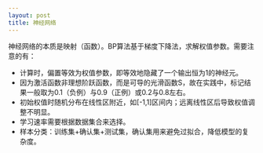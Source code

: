```yaml
---
layout: post
title: 神经网络
---
```


神经网络的本质是映射（函数）。BP算法基于梯度下降法，求解权值参数。需要注意的有：

- 计算时，偏置等效为权值参数，即等效地隐藏了一个输出恒为1的神经元。
- 因为激活函数非理想阶跃函数，而是可导的光滑函数S，故在实践中，标记结果一般取为0.1（负例）与0.9（正例）或0.2与0.8左右。
- 初始权值时随机分布在线性区附近，如[-1,1]区间内；远离线性区后导致权值调整不明显。
- 学习速率需要根据数据集合来选择。
- 样本分类：训练集+确认集+测试集，确认集用来避免过拟合，降低模型的复杂度。
